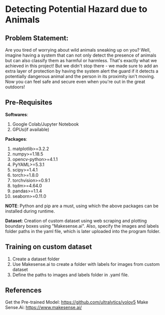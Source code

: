 # Detecting Potential Hazard due to Animals

## Problem Statement:
Are you tired of worrying about wild animals sneaking up on you? Well, imagine having a system that can not only detect the presence of animals but can also classify them as harmful or harmless. That's exactly what we achieved in this project! But we didn't stop there - we made sure to add an extra layer of protection by having the system alert the guard if it detects a potentially dangerous animal and the person in its proximity isn't moving. Now you can feel safe and secure even when you're out in the great outdoors!

## Pre-Requisites
**Softwares**:
1. Google Colab/Jupyter Notebook
2. GPUs(if available)

**Packages**:
1. matplotlib>=3.2.2
2. numpy>=1.18.5
3. opencv-python>=4.1.1
4. PyYAML>=5.3.1
5. scipy>=1.4.1
6. torch>=1.8.0  
7. torchvision>=0.9.1
8. tqdm>=4.64.0
9. pandas>=1.1.4
10. seaborn>=0.11.0
 
**NOTE**:
Python and pip are a must, using which the above packages can be installed during runtime.
 
**Dataset**:
Creation of custom dataset using web scraping and plotting boundary boxes using "Makesense.ai".
Also, specify the images and labels folder paths in the yaml file, which is later uploaded into the program folder.

## Training on custom dataset
1. Create a dataset folder
2. Use Makesense.ai to create a folder with labels for images from custom dataset
3. Define the paths to images and labels folder in .yaml file.
  
## References
Get the Pre-trained Model: https://github.com/ultralytics/yolov5
Make Sense.Ai: https://www.makesense.ai/
